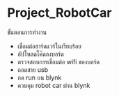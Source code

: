 # Project_RobotCar
ขั้นตอนการทำงาน
 - เชื่อมต่อฮาร์ดแวร์ในเรียบร้อย
 - อัปโหลดโค๊ดลงบอร์ด
 - ตรวจสอบการเชื่อมต่อ wifi ของบอร์ด
 - ถอดสาย usb 
 - กด run บน blynk 
 - ควบคุม robot car ผ่าน blynk

